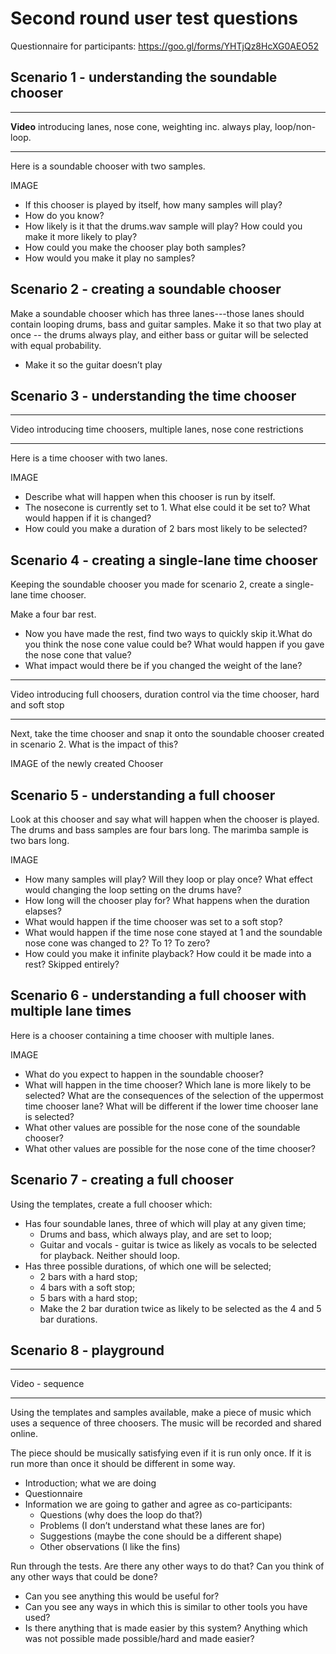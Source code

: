 # Second round user test questions

Questionnaire for participants: <https://goo.gl/forms/YHTjQz8HcXG0AEO52> 

## Scenario 1 - understanding the soundable chooser

-----

**Video** introducing lanes, nose cone, weighting inc. always play, loop/non-loop.

----

Here is a soundable chooser with two samples. 

IMAGE

* If this chooser is played by itself, how many samples will play? 
* How do you know? 
* How likely is it that the drums.wav sample will play? How could you make it more likely to play? 
* How could you make the chooser play both samples? 
* How would you make it play no samples?


## Scenario 2 - creating a soundable chooser
Make a soundable chooser which has three lanes---those lanes should contain looping drums, bass and guitar samples. Make it so that two play at once -- the drums always play, and either bass or guitar will be selected with equal probability. 

* Make it so the guitar doesn’t play


## Scenario 3 - understanding the time chooser

-----

Video introducing time choosers, multiple lanes, nose cone restrictions

-----

Here is a time chooser with two lanes.

IMAGE

* Describe what will happen when this chooser is run by itself.
* The nosecone is currently set to 1. What else could it be set to? What would happen if it is changed?
* How could you make a duration of 2 bars most likely to be selected?


## Scenario 4 - creating a single-lane time chooser
Keeping the soundable chooser you made for scenario 2, create a single-lane time chooser.

Make a four bar rest.

* Now you have made the rest, find two ways to quickly skip it.What do you think the nose cone value could be? What would happen if you gave the nose cone that value?
* What impact would there be if you changed the weight of the lane?

----

Video introducing full choosers, duration control via the time chooser, hard and soft stop

----

Next, take the time chooser and snap it onto the soundable chooser created in scenario 2. What is the impact of this?

IMAGE of the newly created Chooser


## Scenario 5 - understanding a full chooser
Look at this chooser and say what will happen when the chooser is played. The drums and bass samples are four bars long. The marimba sample is two bars long.

IMAGE

* How many samples will play? Will they loop or play once? What effect would changing the loop setting on the drums have?
* How long will the chooser play for? What happens when the duration elapses?
* What would happen if the time chooser was set to a soft stop?
* What would happen if the time nose cone stayed at 1 and the soundable nose cone was changed to 2? To 1? To zero?
* How could you make it infinite playback? How could it be made into a rest? Skipped entirely?


## Scenario 6 - understanding a full chooser with multiple lane times
Here is a chooser containing a time chooser with multiple lanes.

IMAGE

* What do you expect to happen in the soundable chooser?
* What will happen in the time chooser? Which lane is more likely to be selected? What are the consequences of the selection of the uppermost time chooser lane? What will be different if the lower time chooser lane is selected?
* What other values are possible for the nose cone of the soundable chooser?
* What other values are possible for the nose cone of the time chooser?


## Scenario 7 - creating a full chooser
Using the templates, create a full chooser which:

* Has four soundable lanes, three of which will play at any given time;
   * Drums and bass, which always play, and are set to loop;
   * Guitar and vocals - guitar is twice as likely as vocals to be selected for playback. Neither should loop.
* Has three possible durations, of which one will be selected;
   * 2 bars with a hard stop;
   * 4 bars with a soft stop;
   * 5 bars with a hard stop;
   * Make the 2 bar duration twice as likely to be selected as the 4 and 5 bar durations.


## Scenario 8 - playground

----

Video - sequence

----

Using the templates and samples available, make a piece of music which uses a sequence of three choosers. The music will be recorded and shared online. 

The piece should be musically satisfying even if it is run only once. If it is run more than once it should be different in some way.


* Introduction; what we are doing
* Questionnaire
* Information we are going to gather and agree as co-participants:
	* Questions (why does the loop do that?)
	* Problems (I don’t understand what these lanes are for)
	* Suggestions (maybe the cone should be a different shape)
	* Other observations (I like the fins)


Run through the tests. Are there any other ways to do that? Can you think of any other ways that could be done?

* Can you see anything this would be useful for?
* Can you see any ways in which this is similar to other tools you have used?
* Is there anything that is made easier by this system? Anything which was not possible made possible/hard and made easier?